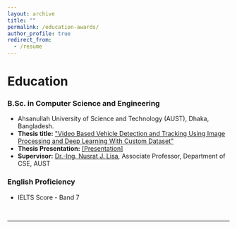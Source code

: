 ```yaml
---
layout: archive
title: ""
permalink: /education-awards/
author_profile: true
redirect_from:
  - /resume
---
```



# Education

### B.Sc. in Computer Science and Engineering


* Ahsanullah University of Science and Technology (AUST), Dhaka, Bangladesh.
* **Thesis title:** ["Video Based Vehicle Detection and Tracking Using Image Processing and Deep Learning With Custom Dataset"](https://www.academia.edu/68142886/Video_Based_Vehicle_Detection_and_Tracking_using_Image_Processing_and_Deep_Learning) 
* **Thesis Presentation:** [[Presentation]](https://github.com/sabbirahmedAUST/Video_based_Vehicle_Detection_and_Tracking_using_Image_Processing_and_Deep-Learning/blob/main/Thesis_presentation.pptx) 
* **Supervisor:** [Dr.-Ing. Nusrat J. Lisa](https://scholar.google.de/citations?user=2G9e3zoAAAAJ&hl=en), Associate Professor, Department of CSE, AUST

### English Proficiency

* IELTS Score - Band 7

<br /> 

___________________________________________

